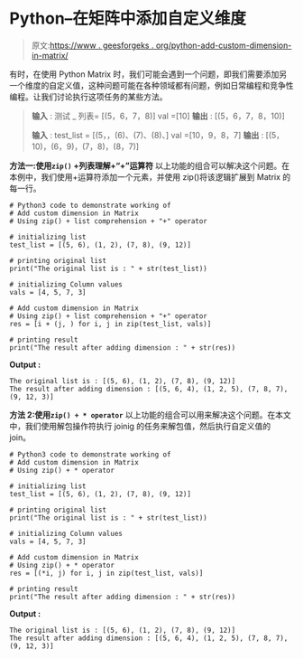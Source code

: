# Python–在矩阵中添加自定义维度

> 原文:[https://www . geesforgeks . org/python-add-custom-dimension-in-matrix/](https://www.geeksforgeeks.org/python-add-custom-dimension-in-matrix/)

有时，在使用 Python Matrix 时，我们可能会遇到一个问题，即我们需要添加另一个维度的自定义值，这种问题可能在各种领域都有问题，例如日常编程和竞争性编程。让我们讨论执行这项任务的某些方法。

> **输入** :
> 测试 _ 列表= [(5，6，7，8)]
> val =[10]
> **输出** : [(5，6，7，8，10)]
> 
> **输入** :
> test_list = [(5，，(6)、(7)、(8)、]
> val =[10，9，8，7]
> **输出** : [(5，10)，(6，9)，(7，8)，(8，7)]

**方法一:使用`zip()` +列表理解+“+”运算符**
以上功能的组合可以解决这个问题。在本例中，我们使用+运算符添加一个元素，并使用 zip()将该逻辑扩展到 Matrix 的每一行。

```
# Python3 code to demonstrate working of 
# Add custom dimension in Matrix
# Using zip() + list comprehension + "+" operator

# initializing list
test_list = [(5, 6), (1, 2), (7, 8), (9, 12)]

# printing original list
print("The original list is : " + str(test_list))

# initializing Column values 
vals = [4, 5, 7, 3]

# Add custom dimension in Matrix
# Using zip() + list comprehension + "+" operator
res = [i + (j, ) for i, j in zip(test_list, vals)]

# printing result 
print("The result after adding dimension : " + str(res)) 
```

**Output :**

```
The original list is : [(5, 6), (1, 2), (7, 8), (9, 12)]
The result after adding dimension : [(5, 6, 4), (1, 2, 5), (7, 8, 7), (9, 12, 3)]

```

**方法 2:使用`zip() + * operator`**
以上功能的组合可以用来解决这个问题。在本文中，我们使用解包操作符执行 joinig 的任务来解包值，然后执行自定义值的 join。

```
# Python3 code to demonstrate working of 
# Add custom dimension in Matrix
# Using zip() + * operator

# initializing list
test_list = [(5, 6), (1, 2), (7, 8), (9, 12)]

# printing original list
print("The original list is : " + str(test_list))

# initializing Column values 
vals = [4, 5, 7, 3]

# Add custom dimension in Matrix
# Using zip() + * operator
res = [(*i, j) for i, j in zip(test_list, vals)]

# printing result 
print("The result after adding dimension : " + str(res)) 
```

**Output :**

```
The original list is : [(5, 6), (1, 2), (7, 8), (9, 12)]
The result after adding dimension : [(5, 6, 4), (1, 2, 5), (7, 8, 7), (9, 12, 3)]

```